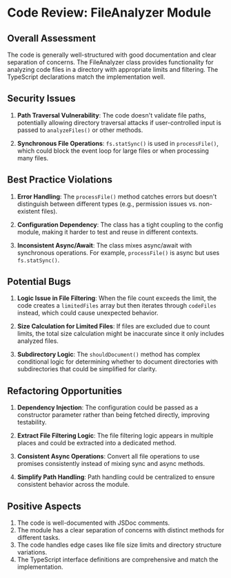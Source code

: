 # Code Review: FileAnalyzer Module

## Overall Assessment

The code is generally well-structured with good documentation and clear separation of concerns. The FileAnalyzer class provides functionality for analyzing code files in a directory with appropriate limits and filtering. The TypeScript declarations match the implementation well.

## Security Issues

1. **Path Traversal Vulnerability**: The code doesn't validate file paths, potentially allowing directory traversal attacks if user-controlled input is passed to `analyzeFiles()` or other methods.

2. **Synchronous File Operations**: `fs.statSync()` is used in `processFile()`, which could block the event loop for large files or when processing many files.

## Best Practice Violations

1. **Error Handling**: The `processFile()` method catches errors but doesn't distinguish between different types (e.g., permission issues vs. non-existent files).

2. **Configuration Dependency**: The class has a tight coupling to the config module, making it harder to test and reuse in different contexts.

3. **Inconsistent Async/Await**: The class mixes async/await with synchronous operations. For example, `processFile()` is async but uses `fs.statSync()`.

## Potential Bugs

1. **Logic Issue in File Filtering**: When the file count exceeds the limit, the code creates a `limitedFiles` array but then iterates through `codeFiles` instead, which could cause unexpected behavior.

2. **Size Calculation for Limited Files**: If files are excluded due to count limits, the total size calculation might be inaccurate since it only includes analyzed files.

3. **Subdirectory Logic**: The `shouldDocument()` method has complex conditional logic for determining whether to document directories with subdirectories that could be simplified for clarity.

## Refactoring Opportunities

1. **Dependency Injection**: The configuration could be passed as a constructor parameter rather than being fetched directly, improving testability.

2. **Extract File Filtering Logic**: The file filtering logic appears in multiple places and could be extracted into a dedicated method.

3. **Consistent Async Operations**: Convert all file operations to use promises consistently instead of mixing sync and async methods.

4. **Simplify Path Handling**: Path handling could be centralized to ensure consistent behavior across the module.

## Positive Aspects

1. The code is well-documented with JSDoc comments.
2. The module has a clear separation of concerns with distinct methods for different tasks.
3. The code handles edge cases like file size limits and directory structure variations.
4. The TypeScript interface definitions are comprehensive and match the implementation.